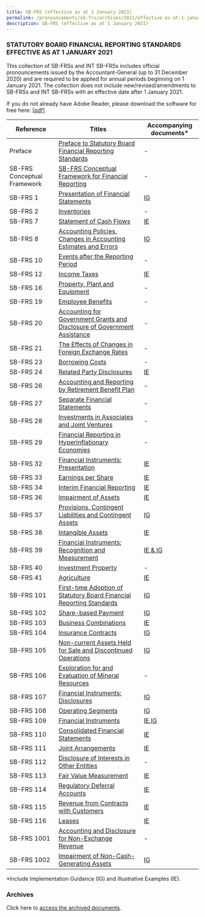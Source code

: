 ```yaml
---
title: SB-FRS (effective as at 1 January 2021)
permalink: /pronouncements/sb-frs/archives/2021/effective-as-at-1-january-2021/
description: SB-FRS (effective as at 1 January 2021)
---
```

### STATUTORY BOARD FINANCIAL REPORTING STANDARDS EFFECTIVE AS AT 1 JANUARY 2021

  

This collection of SB-FRSs and INT SB-FRSs includes official pronouncements issued by the Accountant-General (up to 31 December 2020) and are required to be applied for annual periods beginning on 1 January 2021. The collection does not include new/revised/amendments to SB-FRSs and INT SB-FRSs with an effective date after 1 January 2021.

If you do not already have Adobe Reader, please download the software for free here: [\[pdf\]](http://www.adobe.com/products/acrobat/readstep2.html)

| Reference | Titles | Accompanying documents\* |
| -------- | -------- | -------- |
| Preface | [Preface to Statutory Board Financial Reporting Standards](/files/Docs/Default%20Source/Sb%20Frs/Effective%20As%20At%201%20January%202021/sb-frs_preface.pdf) | - |
| SB-FRS Conceptual Framework | [SB-FRS Conceptual Framework for Financial Reporting](/files/Docs/Default%20Source/Sb%20Frs%20Conceptual%20Framework/sb-frs-conceptual-framework-(clean).pdf) | - |
| SB-FRS 1 | [Presentation of Financial Statements](/files/Docs/Default%20Source/Sb%20Frs/Effective%20As%20At%201%20January%202021/sb-frs_1_(2021).pdf) | [IG](/files/Docs/Default%20Source/Sb%20Frs/Effective%20As%20At%201%20January%202021/sb-frs_1_ig_(2021).pdf) |
| SB-FRS 2 | [Inventories](/files/Docs/Default%20Source/Sb%20Frs/Effective%20As%20At%201%20January%202021/sb-frs_2_(2021).pdf) | - |
| SB-FRS 7 | [Statement of Cash Flows](/files/Docs/Default%20Source/Sb%20Frs/Effective%20As%20At%201%20January%202021/sb-frs_7_(2021).pdf) | [IE](/files/Docs/Default%20Source/Sb%20Frs/Effective%20As%20At%201%20January%202021/sb-frs_7_ie_(2021).pdf) |
| SB-FRS 8 | [Accounting Policies, Changes in Accounting Estimates and Errors](/files/Docs/Default%20Source/Sb%20Frs/Effective%20As%20At%201%20January%202021/sb-frs_8_(2021).pdf) | [IG](/files/Docs/Default%20Source/Sb%20Frs/Effective%20As%20At%201%20January%202021/sb-frs_8_ig_(2021).pdf) |
| SB-FRS 10 | [Events after the Reporting Period](/files/Docs/Default%20Source/Sb%20Frs/Effective%20As%20At%201%20January%202021/sb-frs_10_(2021).pdf) | - |
| SB-FRS 12 | [Income Taxes](/files/Docs/Default%20Source/Sb%20Frs/Effective%20As%20At%201%20January%202021/sb-frs_12_(2021).pdf) | [IE](/files/Docs/Default%20Source/Sb%20Frs/Effective%20As%20At%201%20January%202021/sb-frs_12_ie_(2021).pdf) |
| SB-FRS 16 | [Property, Plant and Equipment](/files/Docs/Default%20Source/Sb%20Frs/Effective%20As%20At%201%20January%202021/sb-frs_16_(2021).pdf) | - |
| SB-FRS 19 | [Employee Benefits](/files/Docs/Default%20Source/Sb%20Frs/Effective%20As%20At%201%20January%202021/sb-frs_19_(2021).pdf) | - |
| SB-FRS 20 | [Accounting for Government Grants and Disclosure of Government Assistance](/files/Docs/Default%20Source/Sb%20Frs/Effective%20As%20At%201%20January%202021/sb-frs_20_(2021).pdf) | - |
| SB-FRS 21 | [The Effects of Changes in Foreign Exchange Rates](/files/Docs/Default%20Source/Sb%20Frs/Effective%20As%20At%201%20January%202021/sb-frs_21_(2021).pdf) | - |
| SB-FRS 23 | [Borrowing Costs](/files/Docs/Default%20Source/Sb%20Frs/Effective%20As%20At%201%20January%202021/sb-frs_23_(2021).pdf) | - |
| SB-FRS 24 | [Related Party Disclosures](/files/Docs/Default%20Source/Sb%20Frs/Effective%20As%20At%201%20January%202021/sb-frs_24_(2021).pdf) | [IE](/files/Docs/Default%20Source/Sb%20Frs/Effective%20As%20At%201%20January%202021/sb-frs_24_ie_(2021).pdf) |
| SB-FRS 26 | [Accounting and Reporting by Retirement Benefit Plan](/files/Docs/Default%20Source/Sb%20Frs/Effective%20As%20At%201%20January%202021/sb-frs_26_(2021).pdf) | - |
| SB-FRS 27 | [Separate Financial Statements](/files/Docs/Default%20Source/Sb%20Frs/Effective%20As%20At%201%20January%202021/sb-frs_27_(2021).pdf) | - |
| SB-FRS 28 | [Investments in Associates and Joint Ventures](/files/Docs/Default%20Source/Sb%20Frs/Effective%20As%20At%201%20January%202021/sb-frs_28_(2021).pdf) | - |
| SB-FRS 29 | [Financial Reporting in Hyperinflationary Economies](/files/Docs/Default%20Source/Sb%20Frs/Effective%20As%20At%201%20January%202021/sb-frs_29_(2021).pdf) | - |
| SB-FRS 32 | [Financial Instruments: Presentation](/files/Docs/Default%20Source/Sb%20Frs/Effective%20As%20At%201%20January%202021/sb-frs_32_(2021).pdf) | [IE](/files/Docs/Default%20Source/Sb%20Frs/Effective%20As%20At%201%20January%202021/sb-frs_32_ie_(2021).pdf) |
| SB-FRS 33 | [Earnings per Share](/files/Docs/Default%20Source/Sb%20Frs/Effective%20As%20At%201%20January%202021/sb-frs_33_(2021).pdf) | [IE](/files/Docs/Default%20Source/Sb%20Frs/Effective%20As%20At%201%20January%202021/sb-frs_33_ie_(2021).pdf) |
| SB-FRS 34 | [Interim Financial Reporting](/files/Docs/Default%20Source/Sb%20Frs/Effective%20As%20At%201%20January%202021/sb-frs_34_(2021).pdf) | [IE](/files/Docs/Default%20Source/Sb%20Frs/Effective%20As%20At%201%20January%202021/sb-frs_34_ie_(2021).pdf) |
| SB-FRS 36 | [Impairment of Assets](/files/Docs/Default%20Source/Sb%20Frs/Effective%20As%20At%201%20January%202021/sb-frs_36_(2021).pdf) | [IE](/files/Docs/Default%20Source/Sb%20Frs/Effective%20As%20At%201%20January%202021/sb-frs_36_ie_(2021).pdf) |
| SB-FRS 37 | [Provisions, Contingent Liabilities and Contingent Assets](/files/Docs/Default%20Source/Sb%20Frs/Effective%20As%20At%201%20January%202021/sb-frs_37_(2021).pdf) | [IG](/files/Docs/Default%20Source/Sb%20Frs/Effective%20As%20At%201%20January%202021/sb-frs_37_ig_(2021).pdf) |
| SB-FRS 38 | [Intangible Assets](/files/Docs/Default%20Source/Sb%20Frs/Effective%20As%20At%201%20January%202021/sb-frs_38_(2021).pdf) | [IE](/files/Docs/Default%20Source/Sb%20Frs/Effective%20As%20At%201%20January%202021/sb-frs_38_ie_(2021).pdf) |
| SB-FRS 39 | [Financial Instruments: Recognition and Measurement](/files/Docs/Default%20Source/Sb%20Frs/Effective%20As%20At%201%20January%202021/sb-frs_39_(2021).pdf) | [IE & IG](/files/Docs/Default%20Source/Sb%20Frs/Effective%20As%20At%201%20January%202021/sb-frs_39_ie_ig_(2021).pdf) |
| SB-FRS 40 | [Investment Property](/files/Docs/Default%20Source/Sb%20Frs/Effective%20As%20At%201%20January%202021/sb-fr_40_(2021).pdf) | - |
| SB-FRS 41 | [Agriculture](/files/Docs/Default%20Source/Sb%20Frs/Effective%20As%20At%201%20January%202021/sb-frs_41_(2021).pdf) | [IE](/files/Docs/Default%20Source/Sb%20Frs/Effective%20As%20At%201%20January%202021/sb-frs_41_ie_(2021).pdf) |
| SB-FRS 101 | [First-time Adoption of Statutory Board Financial Reporting Standards](/files/Docs/Default%20Source/Sb%20Frs/Effective%20As%20At%201%20January%202021/sb-frs_101_(2021).pdf) | [IG](/files/Docs/Default%20Source/Sb%20Frs/Effective%20As%20At%201%20January%202021/sb-frs_101_ig_(2021).pdf) |
| SB-FRS 102 | [Share-based Payment](/files/Docs/Default%20Source/Sb%20Frs/Effective%20As%20At%201%20January%202021/sb-frs_102_(2021).pdf) | [IG](/files/Docs/Default%20Source/Sb%20Frs/Effective%20As%20At%201%20January%202021/sb-frs_102_ig_(2021).pdf) |
| SB-FRS 103 | [Business Combinations](/files/Docs/Default%20Source/Sb%20Frs/Effective%20As%20At%201%20January%202021/sb-frs_103_(2021).pdf) | [IE](/files/Docs/Default%20Source/Sb%20Frs/Effective%20As%20At%201%20January%202021/sb-frs_103_ie_(2021).pdf) |
| SB-FRS 104 | [Insurance Contracts](/files/Docs/Default%20Source/Sb%20Frs/Effective%20As%20At%201%20January%202021/sb-frs_104_(2021).pdf) | [IG](/files/Docs/Default%20Source/Sb%20Frs/Effective%20As%20At%201%20January%202021/sb-frs_104_ig_(2021).pdf) |
| SB-FRS 105 | [Non-current Assets Held for Sale and Discontinued Operations](/files/Docs/Default%20Source/Sb%20Frs/Effective%20As%20At%201%20January%202021/sb-frs_105_(2021).pdf) | [IG](/files/Docs/Default%20Source/Sb%20Frs/Effective%20As%20At%201%20January%202021/sb-frs_105_ig_(2021).pdf) |
| SB-FRS 106 | [Exploration for and Evaluation of Mineral Resources](/files/Docs/Default%20Source/Sb%20Frs/Effective%20As%20At%201%20January%202021/sb-frs_106_(2021).pdf) | - |
| SB-FRS 107 | [Financial Instruments: Disclosures](/files/Docs/Default%20Source/Sb%20Frs/Effective%20As%20At%201%20January%202021/sb-frs_107_(2021).pdf) | [IG](/files/Docs/Default%20Source/Sb%20Frs/Effective%20As%20At%201%20January%202021/sb-frs_107_ig_(2021).pdf) |
| SB-FRS 108 | [Operating Segments](/files/Docs/Default%20Source/Sb%20Frs/Effective%20As%20At%201%20January%202021/sb-frs_108_(2021).pdf) | [IG](/files/Docs/Default%20Source/Sb%20Frs/Effective%20As%20At%201%20January%202021/sb-frs_108_ig_(2021).pdf) |
| SB-FRS 109 | [Financial Instruments](/files/Docs/Default%20Source/Sb%20Frs/Effective%20As%20At%201%20January%202021/sb-frs_109_(2021).pdf) | [IE](/files/Docs/Default%20Source/Sb%20Frs/Effective%20As%20At%201%20January%202021/sb-frs_109_ie_(2021).pdf),[IG](/files/Docs/Default%20Source/Sb%20Frs/Effective%20As%20At%201%20January%202021/sb-frs_109_ig_(2021).pdf)|
| SB-FRS 110 | [Consolidated Financial Statements](/files/Docs/Default%20Source/Sb%20Frs/Effective%20As%20At%201%20January%202021/sb-frs_110_(2021).pdf) | [IE](/files/Docs/Default%20Source/Sb%20Frs/Effective%20As%20At%201%20January%202021/sb-frs_110_ie_(2021).pdf) |
| SB-FRS 111 | [Joint Arrangements](/files/Docs/Default%20Source/Sb%20Frs/Effective%20As%20At%201%20January%202021/sb-frs_111_(2021).pdf) | [IE](/files/Docs/Default%20Source/Sb%20Frs/Effective%20As%20At%201%20January%202021/sb-frs_111_ie_(2021).pdf) |
| SB-FRS 112 | [Disclosure of Interests in Other Entities](/files/Docs/Default%20Source/Sb%20Frs/Effective%20As%20At%201%20January%202021/sb-frs_112_(2021).pdf) | - |
| SB-FRS 113 | [Fair Value Measurement](/files/Docs/Default%20Source/Sb%20Frs/Effective%20As%20At%201%20January%202021/sb-frs_113_(2021).pdf) | [IE](/files/Docs/Default%20Source/Sb%20Frs/Effective%20As%20At%201%20January%202021/sb-frs_113_ie_(2021).pdf) |
| SB-FRS 114 | [Regulatory Deferral Accounts](/files/Docs/Default%20Source/Sb%20Frs/Effective%20As%20At%201%20January%202021/sb-frs_114_(2021).pdf) | [IE](/files/Docs/Default%20Source/Sb%20Frs/Effective%20As%20At%201%20January%202021/sb-frs_114_ie_(2021).pdf) |
| SB-FRS 115 | [Revenue from Contracts with Customers](/files/Docs/Default%20Source/Sb%20Frs/Effective%20As%20At%201%20January%202021/sb-frs_115_(2021).pdf) | [IE](/files/Docs/Default%20Source/Sb%20Frs/Effective%20As%20At%201%20January%202021/sb-frs_115_ie_(2021).pdf) |
| SB-FRS 116 | [Leases](/files/Docs/Default%20Source/Sb%20Frs/Effective%20As%20At%201%20January%202021/sb-frs_116_(2021).pdf) | [IE](/files/Docs/Default%20Source/Sb%20Frs/Effective%20As%20At%201%20January%202021/sb-frs_116_ie_(2021).pdf) |
| SB-FRS 1001 | [Accounting and Disclosure for Non-Exchange Revenue](/files/Docs/Default%20Source/Sb%20Frs/Effective%20As%20At%201%20January%202021/SB-FRS_1001_(2021).pdf) | - |
| SB-FRS 1002 | [Impairment of Non-Cash-Generating Assets](/files/Docs/Default%20Source/Sb%20Frs/Effective%20As%20At%201%20January%202021/SB-FRS_1002_(2021).pdf) | [IG](/files/Docs/Default%20Source/Sb%20Frs/Effective%20As%20At%201%20January%202021/sb-frs_1002_ig_(2021).pdf) |

\*Include Implementation Guidance (IG) and Illustrative Examples (IE).  

### Archives 

Click here to [access the archived documents](/pronouncements/sb-frs/archives/).